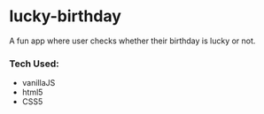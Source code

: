 # lucky-birthday
A fun app where user checks whether their birthday is lucky or not.
### Tech Used:
- vanillaJS
- html5
- CSS5
